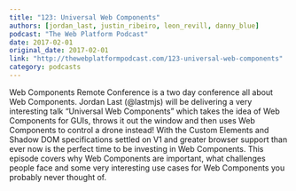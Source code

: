 ```yaml
---
title: "123: Universal Web Components"
authors: [jordan_last, justin_ribeiro, leon_revill, danny_blue]
podcast: "The Web Platform Podcast"
date: 2017-02-01
original_date: 2017-02-01
link: "http://thewebplatformpodcast.com/123-universal-web-components"
category: podcasts
---
```


Web Components Remote Conference is a two day conference all about Web Components. Jordan Last (@lastmjs) will be delivering a very interesting talk “Universal Web Components” which takes the idea of Web Components for GUIs, throws it out the window and then uses Web Components to control a drone instead! With the Custom Elements and Shadow DOM specifications settled on V1 and greater browser support than ever now is the perfect time to be investing in Web Components. This episode covers why Web Components are important, what challenges people face and some very interesting use cases for Web Components you probably never thought of.
